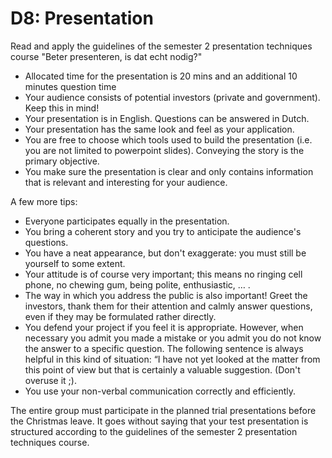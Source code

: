 # D8: Presentation
Read and apply the guidelines of the semester 2 presentation techniques course "Beter
presenteren, is dat echt nodig?"

   -   Allocated time for the presentation is 20 mins and an additional 10 minutes question time
   -   Your audience consists of potential investors (private and government). Keep this in
       mind!
   -   Your presentation is in English. Questions can be answered in Dutch.
   -   Your presentation has the same look and feel as your application.
   -   You are free to choose which tools used to build the presentation (i.e. you are not limited
       to powerpoint slides). Conveying the story is the primary objective.
   -   You make sure the presentation is clear and only contains information that is relevant
       and interesting for your audience.

A few more tips:

   -   Everyone participates equally in the presentation.
   -   You bring a coherent story and you try to anticipate the audience's questions.
   -   You have a neat appearance, but don't exaggerate: you must still be yourself to some
       extent.
   -   Your attitude is of course very important; this means no ringing cell phone, no chewing
       gum, being polite, enthusiastic, … .
   -   The way in which you address the public is also important! Greet the investors, thank
       them for their attention and calmly answer questions, even if they may be formulated
       rather directly.
   -   You defend your project if you feel it is appropriate. However, when necessary you admit
       you made a mistake or you admit you do not know the answer to a specific question.
       The following sentence is always helpful in this kind of situation: “I have not yet looked at
       the matter from this point of view but that is certainly a valuable suggestion. (Don't
       overuse it ;).
   -   You use your non-verbal communication correctly and efficiently.

The entire group must participate in the planned trial presentations before the Christmas
leave. It goes without saying that your test presentation is structured according to the guidelines
of the semester 2 presentation techniques course.